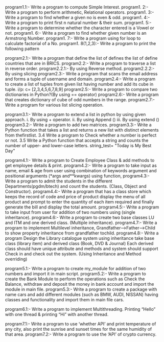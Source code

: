 program1.1:- Write a program to compute Simple Interest. program1.
2:- Write a program to perform arithmetic, Relational operators. program1.
3:- Write a program to find whether a given no is even & odd. program1.
4:- Write a program to print first n natural number & their sum. program1.
5:- Write a program to determine whether the character entered is a Vowel or not. program1.
6:- Write a program to find whether given number is an Armstrong Number. program1.
7:- Write a program using for loop to calculate factorial of a No. program1.
8(1,2,3):- Write a program to print the following pattern

program2.1:- Write a program that define the list of defines the list of define countries that are in BRICS.
program2.2:- Write a program to traverse a list in reverse order.
program2.2.1:- By using Reverse method. program2.2.2:- By using slicing
program2.3:- Write a program that scans the email address and forms a tuple of username and domain.
program2.4:- Write a program to create a list of tuples from given list having number and add its cube in tuple. i/p: c= [2,3,4,5,6,7,8,9]
program2.5:- Write a program to compare two dictionaries in Python?(By using == operator) 
program2.6:- Write a program that creates dictionary of cube of odd numbers in the range.
program2.7:- Write a program for various list slicing operation.

program3.1:- Write a program to extend a list in python by using given approach. 
i. By using + operator. 
ii. By using Append () 
iii. By using extend () 
program3.2:- Write a program to add two matrices. 
program3.3:- Write a Python function that takes a list and returns a new list with distinct elements from thefirstlist. 
3.4 Write a program to Check whether a number is perfect or not.
3.5 Write a Python function that accepts a string and counts the number of upper- and lower-case letters. string_test= "Today is My Best Day"

program4.1:- Write a program to Create Employee Class & add methods to get employee details & print. 
program4.2:- Write a program to take input as name, email & age from user using combination of keywords argument and positional arguments (*args and**kwargs) using function, 
program4.3:- Write a program to admit the students in the different Departments(pgdm/btech) and count the students. (Class, Object and Constructor).
program4.4:- Write a program that has a class store which keeps the record of code and price of product display the menu of all product and prompt to enter the quantity of each item required and finally generate the bill and display the total amount. 
program4.5:- Write a program to take input from user for addition of two numbers using (single inheritance). 
program4.6:- Write a program to create two base classes LU and ITM and one derived class. (Multiple inheritance). 
program4.7:- Write a program to implement Multilevel inheritance, Grandfather-->Father-->Child to show property inheritance from grandfather tochild. 
program4.8:- Write a program Design the Library catalogue system using inheritance take base class (library item) and derived class (Book, DVD & Journal) Each derived class should have unique attribute and methods and system should support Check in and check out the system. (Using Inheritance and Method overriding)

program5.1:- Write a program to create my_module for addition of two numbers and import it in main script.
program5.2:- Write a program to create the Bank Module to perform the operations such as Check the Balance, withdraw and deposit the money in bank account and import the module in main file. 
program5.3:- Write a program to create a package with name cars and add different modules (such as BMW, AUDI, NISSAN) having classes and functionality and import them in main file cars.

program6.1:- Write a program to implement Multithreading. Printing “Hello” with one thread & printing “Hi” with another thread.

program7.1:- Write a program to use ‘whether API’ and print temperature of any city, also print the sunrise and sunset times for the same humidity of that area. program7.2:- Write a program to use the ‘API’ of crypto currency.

